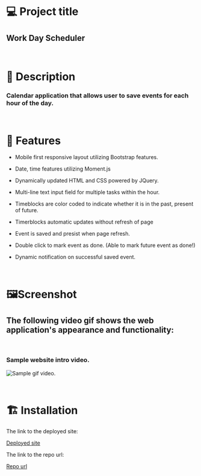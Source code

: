 # 💻 Project title

## Work Day Scheduler

<br/>

# 📓 Description

### Calendar application that allows user to save events for each hour of the day. 

<br/>

# 🎇 Features

- Mobile first responsive layout utilizing Bootstrap features.

- Date, time features utilizing Moment.js

- Dynamically updated HTML and CSS powered by JQuery.

- Multi-line text input field for multiple tasks within the hour.

- Timeblocks are color coded to indicate whether it is in the past, present of future.

- Timerblocks automatic updates without refresh of page

- Event is saved and presist when page refresh.

- Double click to mark event as done. (Able to mark future event as done!)

- Dynamic notification on successful saved event.

<br/>

# ️🖼️Screenshot

## The following video gif shows the web application's appearance and functionality:

<br/>

### Sample website intro video.

![Sample gif video.](./assets/images/work-day-scheduler.gif "video")

<br/>

# 🏗️ Installation

The link to the deployed site:

[Deployed site](https://devrayhe.github.io/work-day-scheduler/)

The link to the repo url:

[Repo url](https://github.com/DevRayHE/work-day-scheduler.git)

